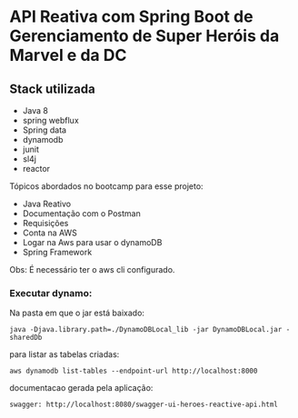 
# API Reativa com Spring Boot de Gerenciamento de Super Heróis da Marvel e da DC 



## Stack utilizada

  * Java 8
  * spring webflux
  * Spring data
  * dynamodb
  * junit
  * sl4j
  * reactor



Tópicos abordados no bootcamp para esse projeto:

* Java Reativo
* Documentação com o Postman
* Requisições 
* Conta na AWS
* Logar na Aws para usar o dynamoDB
* Spring Framework


  
Obs: É necessário ter o aws cli configurado.



### Executar dynamo: 

Na pasta em que o jar está baixado: 
```shell script
java -Djava.library.path=./DynamoDBLocal_lib -jar DynamoDBLocal.jar -sharedDb
```
 
para listar as tabelas criadas:  
```shell script
aws dynamodb list-tables --endpoint-url http://localhost:8000
```

documentacao gerada pela aplicação: 
```shell script
swagger: http://localhost:8080/swagger-ui-heroes-reactive-api.html
```
